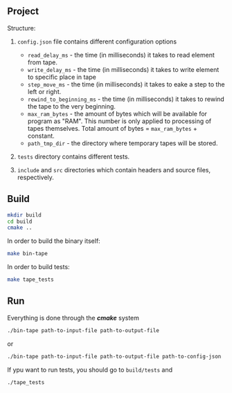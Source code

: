 ## Project

Structure:

1) `config.json` file contains different configuration options
    * `read_delay_ms` - the time (in milliseconds) it takes to read element from tape.
    * `write_delay_ms` - the time (in milliseconds) it takes to write element to specific place in tape
    * `step_move_ms` - the time (in milliseconds) it takes to еake a step to the left or right.
    * `rewind_to_beginning_ms` - the time (in milliseconds) it takes to rewind the tape to the very beginning.
    * `max_ram_bytes` - the amount of bytes which will be available for program as "RAM". This number is only applied to processing of tapes themselves. Total amount of bytes = `max_ram_bytes` + constant.
    * `path_tmp_dir` - the directory where temporary tapes will be stored.

2) `tests` directory contains different tests.

3) `include` and `src` directories which contain headers and source files, respectively.

## Build

```bash 
mkdir build
cd build
cmake ..
```

In order to build the binary itself:

```bash 
make bin-tape
```

In order to build tests:

```bash 
make tape_tests
```

## Run 

Everything is done through the ***cmake*** system

```bash
./bin-tape path-to-input-file path-to-output-file
```
or 
```bash
./bin-tape path-to-input-file path-to-output-file path-to-config-json
```

If ypu want to run tests, you should go to `build/tests` and

```bash
./tape_tests
```